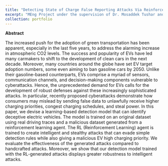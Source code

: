 ```yaml
---
title: "Detecting State of Charge False Reporting Attacks Via Reinforcement Learning Approach"
excerpt: "MEng Project under the supervision of Dr. Mosaddek Tushar and Dr. Deepa Kundur"
collection: portfolio
---
```


**Abstract**

The increased push for the adoption of green transportation has been apparent, especially in the last five years, to address the alarming increase in atmospheric CO2 levels. The success and popularity of EVs have led many carmakers to shift to the development of clean cars in the next decade. Moreover, many countries around the globe have set EV target adoption numbers, some even aiming to ban gasoline cars by 2050. Unlike their gasoline-based counterparts, EVs comprise a myriad of sensors, communication channels, and decision-making components vulnerable to cyberattacks. Hence, the unprecedented demand for EVs calls for the development of robust defenses against these increasingly sophisticated attacks. In particular, recently proposed cyberattacks demonstrate how consumers may mislead by sending false data to unlawfully receive higher charging priorities, congest charging schedules, and steal power. In this paper, we devise a learning-based detection model that can identify deceptive electric vehicles. The model is trained on an original dataset using real driving traces and a malicious dataset generated from a reinforcement learning agent. The RL (Reinforcement Learning) agent is trained to create intelligent and stealthy attacks that can evade simple detection rules while also giving a malicious EV high charging priority. We evaluate the effectiveness of the generated attacks compared to handcrafted attacks. Moreover, we show that our detection model trained with the RL-generated attacks displays greater robustness to intelligent attacks.
